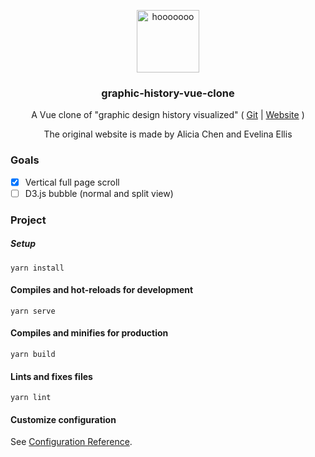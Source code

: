 <p align="center"><a href="https://graphic-history-vue-clone.vercel.app" target="_blank" rel="noopener noreferrer"><img width="100" src="https://graphic-history-vue-clone.vercel.app/img/owl.svg" alt="hooooooo"></a></p>

<h3 align="center">graphic-history-vue-clone</h3>

<p align="center">A Vue clone of "graphic design history visualized" ( <a href="https://github.com/ch2c-xy/graphic-history/">Git</a> | <a href="https://ch2c-xy.github.io/graphic-history/">Website</a> )</p>
<p align="center">The original website is made by Alicia Chen and Evelina Ellis</p>

### Goals

- [x] Vertical full page scroll
- [ ] D3.js bubble (normal and split view)

### Project

##### Setup
```
yarn install
```

#### Compiles and hot-reloads for development
```
yarn serve
```

#### Compiles and minifies for production
```
yarn build
```

#### Lints and fixes files
```
yarn lint
```

#### Customize configuration
See [Configuration Reference](https://cli.vuejs.org/config/).
